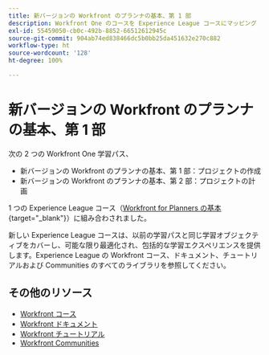 ```yaml
---
title: 新バージョンの Workfront のプランナの基本、第 1 部
description: Workfront One のコースを Experience League コースにマッピング
exl-id: 55459050-cb0c-492b-8852-66512612945c
source-git-commit: 904ab74ed838466dc5b0bb25da451632e270c882
workflow-type: ht
source-wordcount: '128'
ht-degree: 100%

---
```


# 新バージョンの Workfront のプランナの基本、第 1 部

次の 2 つの Workfront One 学習パス、

* 新バージョンの Workfront のプランナの基本、第 1 部：プロジェクトの作成
* 新バージョンの Workfront のプランナの基本、第 2 部：プロジェクトの計画

1 つの Experience League コース（[Workfront for Planners の基本](https://experienceleague.adobe.com/?recommended=Workfront-U-1-2022.1.planners){target="_blank"}）に組み合わされました。

新しい Experience League コースは、以前の学習パスと同じ学習オブジェクティブをカバーし、可能な限り最適化され、包括的な学習エクスペリエンスを提供します。Experience League の Workfront コース、ドキュメント、チュートリアルおよび Communities のすべてのライブラリを参照してください。

## その他のリソース

* [Workfront コース](https://experienceleague.adobe.com/?lang=ja&amp;Solution=Workfront#courses)
* [Workfront ドキュメント](https://experienceleague.adobe.com/docs/workfront.html?lang=ja)
* [Workfront チュートリアル](https://experienceleague.adobe.com/docs/workfront-learn/tutorials-workfront/home.html?lang=ja)
* [Workfront Communities](https://experienceleaguecommunities.adobe.com/t5/workfront/ct-p/workfront?profile.language=ja)
